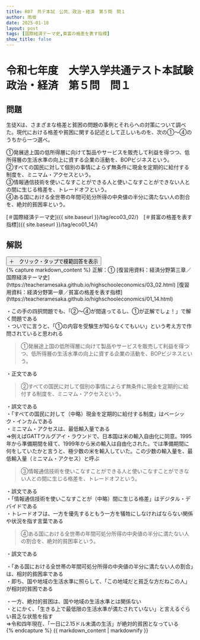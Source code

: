 ```yaml
---
title: R07　共テ本試　公共、政治・経済　第５問　問１
author: 雨坂
date: 2025-01-18
layout: post
tags: [国際経済テーマ史,貧富の格差を表す指標]
show_title: false
---
```

  
# 令和七年度　大学入学共通テスト本試験　政治・経済　第５問　問１  
  
## 問題  
生徒Xは、さまざまな格差と貧困の問題の事例とそれらへの対策について調べた。現代における格差や貧困に関する記述として正しいものを、次の①～④のうちから一つ選べ。  
  
①発展途上国の低所得層に向けて製品やサービスを販売して利益を得つつ、低所得層の生活水準の向上に資する企業の活動を、BOPビジネスという。  
②すべての国民に対して個別の事情によらず無条件に現金を定期的に給付する制度を、ミニマム・アクセスという。  
③情報通信技術を使いこなすことができる人と使いこなすことができない人との間に生じる格差を、トレードオフという。  
④ある国における全世帯の年間可処分所得の中央値の半分に満たない人の割合を、絶対的貧困率という。  
  
[＃国際経済テーマ史]({{ site.baseurl }}/tag/eco03_02/)　[＃貧富の格差を表す指標]({{ site.baseurl }}/tag/eco01_14/)  
  
## 解説  
<div class="collapsible">
  <button class="collapsible-button">＋　クリック・タップで模範回答を表示</button>
  <div class="collapsible-content">
    {% capture markdown_content %}
正解：①  
[復習用資料：経済分野第三章／国際経済テーマ史](https://teacheramesaka.github.io/highschooleconomics/03_02.html)  
[復習用資料：経済分野第一章／貧富の格差を表す指標](https://teacheramesaka.github.io/highschooleconomics/01_14.html)  
  
・この手の四択問題でも、「②～④が間違ってるし、①が正解でしょ！」で解く問題である  
・ついでに言うと、「①の内容を受験生が知らなくてもいい」という考え方で作問されていると思われる  
  
>①発展途上国の低所得層に向けて製品やサービスを販売して利益を得つつ、低所得層の生活水準の向上に資する企業の活動を、BOPビジネスという。  
  
・正文である  
  
>②すべての国民に対して個別の事情によらず無条件に現金を定期的に給付する制度を、ミニマム・アクセスという。  
  
・誤文である  
・「すべての国民に対して（中略）現金を定期的に給付する制度」はベーシック・インカムである  
・ミニマム・アクセスは、最低輸入量である  
⇒例えばGATTウルグアイ・ラウンドで、日本国は米の輸入自由化に同意。1995年から準備期間を経て、1999年から米の輸入は自由化された。では準備期間に何をしていたかと言うと、極少数の米を輸入していた。この少数の輸入量を、最低輸入量（ミニマム・アクセス）と呼ぶ  
  
>③情報通信技術を使いこなすことができる人と使いこなすことができない人との間に生じる格差を、トレードオフという。  
  
・誤文である  
・「情報通信技術を使いこなすことが（中略）間に生じる格差」はデジタル・デバイドである  
・トレードオフは、一方を優先するともう一方を犠牲にしなければならない関係や状況を指す言葉である  
  
>④ある国における全世帯の年間可処分所得の中央値の半分に満たない人の割合を、絶対的貧困率という。  
  
・誤文である  
  
・「ある国における全世帯の年間可処分所得の中央値の半分に満たない人の割合」は、相対的貧困率である  
・即ち、国や地域の生活水準に照らして、「この地域だと貧乏な方だねこの人」が相対的貧困である  
  
・一方、絶対的貧困は、国や地域の生活水準とは関係ない  
・とにかく、「生きる上で最低限の生活水準が満たされていない」と言えるぐらい貧乏な状態を指す  
⇒令和四年現在、「一日に2.15ドル未満の生活」が絶対的貧困となっている  
    {% endcapture %}
    {{ markdown_content | markdownify }}
  </div>
</div>